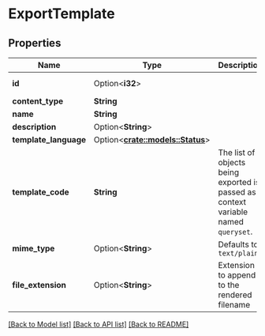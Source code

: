 # ExportTemplate

## Properties

Name | Type | Description | Notes
------------ | ------------- | ------------- | -------------
**id** | Option<**i32**> |  | [optional][readonly]
**content_type** | **String** |  | 
**name** | **String** |  | 
**description** | Option<**String**> |  | [optional]
**template_language** | Option<[**crate::models::Status**](Status.md)> |  | [optional]
**template_code** | **String** | The list of objects being exported is passed as a context variable named <code>queryset</code>. | 
**mime_type** | Option<**String**> | Defaults to <code>text/plain</code> | [optional]
**file_extension** | Option<**String**> | Extension to append to the rendered filename | [optional]

[[Back to Model list]](../README.md#documentation-for-models) [[Back to API list]](../README.md#documentation-for-api-endpoints) [[Back to README]](../README.md)


